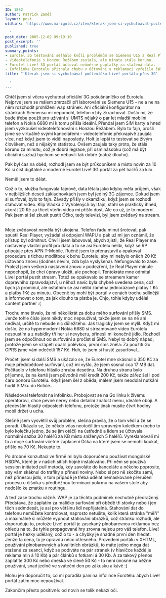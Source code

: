 ```yaml
---
ID: 1882
author: Patrick Zandl
layout: post
oldlink: 'https://www.marigold.cz/item/kterak-jsem-si-vychutnaval-poctenicko-live-portalu-pres-3g

  '
post_date: 2005-12-02 09:19:10
post_excerpt: ''
published: true
summary_points:
- Eurotel 3G testování selhalo kvůli problémům se Siemens U15 a Real Playerem.
- Videotelefonie s Honzou Řežábem zaujala, ale minuta stála korunu.
- Eurotel Live! 3G portál účtoval neúměrné poplatky za stažená data.
- Infolinka Eurotelu přiznala chybu v účtování a reklamaci vyřešila částečně.
title: "'Kterak jsem si vychutnával počteníčko Live! portálu přes 3G"

  '
---
```


<p>Chtěl jsem si včera vychutnat oficiální 3G pošušnáníčko od Eurotelu. Nejprve jsem se málem zmrzačil při laborování se Siemens U15 – ne a ne na něm rozchodit prohlížení wap stránek. Ani oficiální konfigurátor na stránkách Siemensu mi nepomohl, telefon vždy zkrachoval. Došlo mi, že bude třeba použít pro užívání si UMTS nějaký o pár let mladší mobilní telefon a Nokia 6680 mi k tomu přišla ideální. Přendal jsem SIM karty a hned jsem vyzkoušel videotelefonování s Honzou Řežábem. Bylo to fajn, prošli jsme se virtuálně svými kancelářemi – videotelefonie překvapivě zaujala více, než když jsem to viděl naposledy. Holt je lepší to testovat se živým člověkem, než s nějakým statistou. Ovšem zaujala taky proto, že stála korunu za minutu, což je dobrá legrace, při osminásobku (což má být oficiální sazba) bychom se nebavili tak dobře (natož dlouho).</p>

<p>Pak byl čas na oběd, rozhodl jsem se být průkopníkem a místo novin za 10 Kč si číst digitálně a moderně Eurotel Live! 3G portál za pět halířů za kilo. </p>

<p>Neměl jsem to dělat.</p>

<p>Což o to, služba fungovala fajnově, data létala jako kdyby měla průjem, však v nejbližších deseti základnovkách jsem byl jediný 3G zájemce. Dokud jsem si surfoval, bylo to fajn. Závady přišly v okamžiku, když jsem se rozhodl stahovat video. Klip Vladka z VyVolených byl fajn, stáhl se prakticky ihned, akorát 20 Kč za třicet vteřin videa mi přišlo dost. Ale co už, je to moderní. Pak jsem si šel zkusit pustit Óčko, tedy televizi, byl jsem zvědavý na stream.  </p>

<p>Moje zvědavost neměla být ukojena. Telefon řadu minut šrotoval, pak spustil Real Player, vyžádal si odpojení WAPU a  pak už mi jen oznámil, že přístup byl odmítnut. Chvíli jsem labovoval, abych zjistil, že Real Player má nastavený vlastní profil pro data a to se asi Eurotelu nelíbí, když se RP připojuje přes APN T-Mobile. Ručně jsem to přenastavil a opakoval proceduru s tichou modlitbou k bohu Eurotelu, aby mi nebylo oněch 20 Kč účtováno znovu (dodnes nevím, zda byla vyslyšena). Nefungovalo to zase. Prolezl jsem veškerá nastavení znovu v podezření, že Real Player minule nepochopil, že chci úpravy uložit, ale pochopil. Tentokráte mne odmítal Live! portál pustit stream. Totéž se opakovalo se streamem kamer dopravního zpravodajství, u něhož navíc byla chybně uvedena cena, což bych já prominul, ale ostatním se asi nelíbí záměna jednorázové platby 1 Kč a platby 1Kč za minutu. Obecně by mohl být portál v cenách trochu sdílnější a informovat o tom, za jak dlouho ta platba  je. Chjo, tohle kdyby udělal content partner :(</p>

<p>Trochu mne štvalo, že mi několikrát za dobu mého surfování přišly SMS. Jenže tohle číslo jsem nikdy moc nepoužíval, takže jsem se na ně ani nedíval, určitě to nebude nic důležitého. Jak tragicky jsem se mýlil. 
Když mi došlo, že na hypermoderní Nokia 6680 si streamované video Eurotelu nespustím a z nabídky tří her si nevyberu, přinesli mi konečně jídlo. Rozhodl jsem se odpočinout od surfování a pročíst si SMS. Nebyl to dobrý nápad, protože jsem se vzápětí opařil polévkou, první sms zněla: Za použití Go GPRS jsme vám odečetli 157 Kč. Huh, to jsem si hustě zasurfoval...</p>

<p>Pročetl jsem si další SMS a ukázalo se, že Eurotel mne skásnul o 350 Kč za moje předobědové surfování, což mi vyšlo, že jsem sosnul cca 17 MB dat. Počítadlo v telefonu hlásilo zhruba desetinu. Na druhou stranu bylo příjemné, že na kartě jsem původně měl kredit 200 Kč, takže zářez šel i pod čaru ponoru Eurotelu. Když jsem šel z oběda, málem jsem neodolal nutkání hodit SIMku do Botiče... </p>

<p>Následoval telefonát na infolinku. Probojovat se na Go linku k živému operátorovi, chce pevné nervy nebo detailní znalost menu, ideálně obojí. A především hlasitý odposlech telefonu, protože jinak musíte čtvrt hodiny mobil držet u ucha. </p>

<p>Slečně jsem vysvětlil svůj problém, slečna pravila, že o tom vědí a že se poradí. Ukázalo se, že někdo včas neotočil tím správným kolečkem (nebo to bylo kolečku jedno, že se jím otáčí) na ústředně a lidem se účtovala normální sazba 30 haléřů za KB místo snížených 5 haléřů. Vyreklamovali mi to a moje surfování včetně zaplacení Óčka na které jsem se nemohl koukat, přišlo na 70 Kč. Nekupte to. </p>

<p>Po drobné konzultaci ve firmě mi bylo doporučeno používat mongolské HSDPA, které je v našich sítích hojně instalováno. Při něm se používá session initiated pull metoda, kdy zavoláte do kanceláře a někoho poprosíte, aby vám skáknul do trafiky a přinesl noviny. Nebo si pro ně skočíte sami, než přinesou jídlo, v tom případě je třeba udělat nemaskované přerušení procesu u číšníka s předběžnou terminací pokrmu na vašem stole aby nedošlo ke zmatku v routingu. </p>

<p>A teď zase trochu vážně. WAP je za těchto podmínek nechutně předražený. Představa, že zaplatím za maličko surfování při obědě tři stovky nebo i jen těch sedmdesát, je asi pro většinu lidí nepřijatelná. Stahování dat do telefonu nemůžete kontrolovat, naprosto  netušíte, kolik která stránka "měří" a maximálně si můžete vypnout stahování obrázků, což stránku rozhodí, ale doporučuju to, protože Live! portál je zasekaný plnobarevnou reklamou bez ohledu na to, že tyhle propagované hry zrovna nejsou pro váš telefon.
Live! portál je hezky udělaný, což o to - a chybky je snadné první den hledat. Jenže ta cena, to je opravdu něco otřesného. Provedení portálu v XHTML, používání plnobarevných a kvalitních obrázků, to máte jedno mega dat stažené za seanci, když se podíváte na pár stránek (v hlavičce každé je reklama min á 10 Kb) a pár článků s fotkami á 30 Kb. A za takový přenos zaplatíte 300 Kč nebo dneska ve slevě 50 Kč - to není únosné na běžné používání, snad jedině ve sváteční den po zákusku a kávě :(</p>

<p>Mohu jen doporučit to, co mi poradila paní na infolince Eurotelu: abych Live! portál zatím moc nepoužíval. </p>

<p>Zakončím přesto positivně: od novin se tolik nekazí oči.
</p>